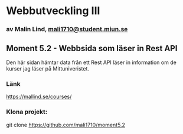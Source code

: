 # Webbutveckling III

### av Malin Lind, mali1710@student.miun.se

## Moment 5.2 - Webbsida som läser in Rest API

Den här sidan hämtar data från ett Rest API läser in information om de kurser jag läser på Mittuniveristet.

### Länk

https://mallind.se/courses/

### Klona projekt:

git clone https://github.com/mali1710/moment5.2
